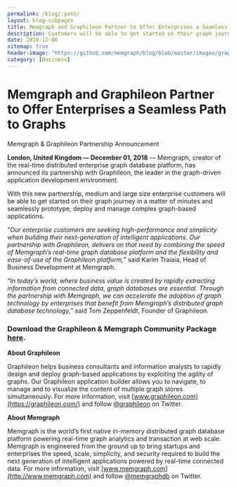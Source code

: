 ```yaml
---
permalink: /blog/:path/
layout: blog-subpages
title: Memgraph and Graphileon Partner to Offer Enterprises a Seamless Path to Graphs
description: Customers will be able to get started on their graph journey in a matter of minutes and seamlessly prototype, deploy and manage complex graph-based applications. 
date: 2018-12-06
sitemap: true
header-image: "https://github.com/memgraph/blog/blob/master/images/graphileon-partner.jpg?raw=true"
category: [Business]
---
```


# Memgraph and Graphileon Partner to Offer Enterprises a Seamless Path to Graphs

Memgraph & Graphileon Partnership Announcement

**London, United Kingdom — December 01, 2018** — Memgraph, creator of the real-time distributed enterprise graph database platform, has announced its partnership with Graphileon, the leader in the graph-driven application development environment.

With this new partnership, medium and large size enterprise customers will be able to get started on their graph journey in a matter of minutes and seamlessly prototype, deploy and manage complex graph-based applications.

“*Our enterprise customers are seeking high-performance and simplicity when building their next-generation of intelligent applications. Our partnership with Graphileon, delivers on that need by combining the speed of Memgraph’s real-time graph database platform and the flexibility and ease-of-use of the Graphileon platform,*” said Karim Traiaia, Head of Business Development at Memgraph.

“*In today’s world, where business value is created by rapidly extracting information from connected data, graph databases are essential. Through the partnership with Memgraph, we can accelerate the adoption of graph technology by enterprises that benefit from Memgraph’s distributed graph database technology,*” said Tom Zeppenfeldt, Founder of Graphileon.

### Download the Graphileon & Memgraph Community Package [here](https://memgraph.com/partners/graphileon).

**About Graphileon**

Graphileon helps business consultants and information analysts to rapidly design and deploy graph-based applications by exploiting the agility of graphs.
Our Graphileon application builder allows you to navigate, to manage and to visualize the content of multiple graph stores simultaneously. For more information, visit [www.graphileon.com](https://graphileon.com/) and follow [@graphileon](https://twitter.com/graphileon) on Twitter.

**About Memgraph**

Memgraph is the world’s first native in-memory distributed graph database platform powering real-time graph analytics and transaction at web scale. Memgraph is engineered from the ground up to bring startups and enterprises the speed, scale, simplicity, and security required to build the next generation of intelligent applications powered by real-time connected data. For more information, visit [www.memgraph.com](http://www.memgraph.com) and follow [@memgraphdb](https://twitter.com/memgraphdb) on Twitter.
